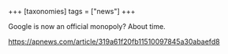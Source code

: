 +++
[taxonomies]
tags = ["news"]
+++

Google is now an official monopoly? About time.

<!-- more -->

<https://apnews.com/article/319a61f20fb11510097845a30abaefd8>
